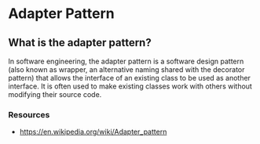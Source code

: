 # Adapter Pattern

## What is the adapter pattern?

In software engineering, the adapter pattern is a software design pattern (also known as wrapper, an alternative naming shared with the decorator pattern) that allows the interface of an existing class to be used as another interface. It is often used to make existing classes work with others without modifying their source code.

### Resources

- https://en.wikipedia.org/wiki/Adapter_pattern
